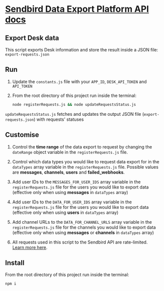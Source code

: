 # [Sendbird Data Export Platform API docs](https://sendbird.com/docs/chat/v3/platform-api/guides/data-export)

## Export Desk data

This script exports Desk information and store the result inside a JSON file: `export-requests.json` 

## Run

1. Update the `constants.js` file with your `APP_ID`, `DESK_API_TOKEN` and `API_TOKEN`

2. From the root directory of this project run inside the terminal:

    ```bash
    node registerRequests.js && node updateRequestsStatus.js
    ```

```updateRequestsStatus.js``` fetches and updates the output JSON file (`export-requests.json`) with requests' statuses

## Customise

1. Control the **time range** of the data export to request by changing the `dateRange` object variable in the `registerRequests.js` file.

3. Control which data types you would like to request data export for in the `dataTypes` array variable in the `registerRequests.js` file. Possible values are **messages**, **channels**, **users** and **failed_webhooks**.

4. Add user IDs to the `MESSAGES_FOR_USER_IDS` array variable in the `registerRequests.js` file for the users you would like to export data (effective only when using **messages** in `dataTypes` array)

5. Add user IDs to the `DATA_FOR_USER_IDS` array variable in the `registerRequests.js` file for the users you would like to export data (effective only when using **users** in `dataTypes` array)

6. Add channel URLs to the `DATA_FOR_CHANNEL_URLS` array variable in the `registerRequests.js` file for the channels you would like to export data (effective only when using **messages** or **channels** in `dataTypes` array)

7. All requests used in this script to the Sendbird API are rate-limited. [Learn more here](https://sendbird.com/docs/chat/v3/platform-api/guides/rate-limits#2-plan-based-limits).

## Install

From the root directory of this project run inside the terminal:

```bash
npm i
```

